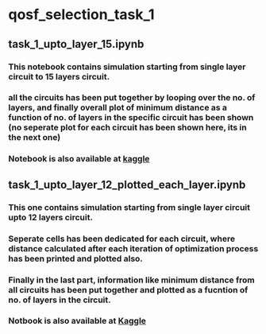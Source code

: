 # qosf_selection_task_1


## task_1_upto_layer_15.ipynb
###  This notebook contains simulation starting from single layer circuit to 15 layers circuit.
### all the circuits has been put together by looping over the no. of layers, and finally overall plot of minimum distance as a function of no. of layers in the specific circuit has been shown (no seperate plot for each circuit has been shown here, its in the next one)
### Notebook is also available at [kaggle](https://www.kaggle.com/senpinaki222/task-1-layer-15)


## task_1_upto_layer_12_plotted_each_layer.ipynb
### This one contains simulation starting from single layer circuit upto 12 layers circuit.
### Seperate cells has been dedicated for each circuit, where distance calculated after each iteration of optimization process has been printed and plotted also. 
### Finally in the last part, information like minimum distance from all circuits has been put together and plotted as a fucntion of no. of layers in the circuit.
### Notbook is also available at [Kaggle](https://www.kaggle.com/senpinaki222/task-1-layer-12-plot-each-layer)